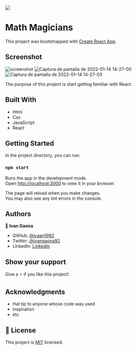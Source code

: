 ![](https://img.shields.io/badge/Microverse-blueviolet)
# Math Magicians

This project was bootstrapped with [Create React App](https://github.com/facebook/create-react-app).

## Screenshot
![screenshot](https://user-images.githubusercontent.com/73128809/149580793-31f08720-32ae-4d23-9358-c9601f9f35e5.png)
![Captura de pantalla de 2022-01-14 14-27-00](https://user-images.githubusercontent.com/73128809/149580856-f800003d-3c33-43e8-9769-e86e3eb773d1.png)
![Captura de pantalla de 2022-01-14 14-27-03](https://user-images.githubusercontent.com/73128809/149580972-b249c577-a41c-4ab1-9ff5-dba5a97043d5.png)


The purpose of this project is start getting familiar with React. 
## Built With

- Html
- Css
- JavaScript
- React
 
## Getting Started 

In the project directory, you can run:

### `npm start`

Runs the app in the development mode.\
Open [http://localhost:3000](http://localhost:3000) to view it in your browser.

The page will reload when you make changes.\
You may also see any lint errors in the console.

## Authors

👤 **Ivan Gaona**


- GitHub: [@ivaan1992](https://github.com/ivaan1992)
- Twitter: [@ivangaona92](https://twitter.com/ivangaona92)
- LinkedIn: [LinkedIn](https://www.linkedin.com/in/ivan-linares-gaona/)

## Show your support

Give a ⭐️ if you like this project!

## Acknowledgments

- Hat tip to anyone whose code was used
- Inspiration
- etc

## 📝 License

This project is [MIT](./MIT.md) licensed.


